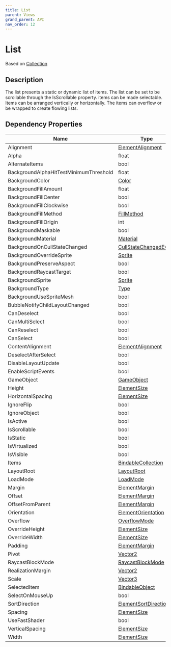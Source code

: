 ```yaml
---
title: List
parent: Views
grand_parent: API
nav_order: 12
---
```


# List

Based on [Collection](Collection)

## Description

The list presents a static or dynamic list of items. The list can be set to be scrollable through the IsScrollable property. items can be made selectable. Items can be arranged vertically or horizontally. The items can overflow or be wrapped to create flowing lists.

## Dependency Properties

| Name | Type | Description |
| --- | --- | --- |
| Alignment | [ElementAlignment](ElementAlignment) |  |
| Alpha | float |  |
| AlternateItems | bool |  |
| BackgroundAlphaHitTestMinimumThreshold | float |  |
| BackgroundColor | [Color]("http://docs.unity3d.com/ScriptReference/Color.html") |  |
| BackgroundFillAmount | float |  |
| BackgroundFillCenter | bool |  |
| BackgroundFillClockwise | bool |  |
| BackgroundFillMethod | [FillMethod]("http://docs.unity3d.com/ScriptReference/FillMethod.html") |  |
| BackgroundFillOrigin | int |  |
| BackgroundMaskable | bool |  |
| BackgroundMaterial | [Material]("http://docs.unity3d.com/ScriptReference/Material.html") |  |
| BackgroundOnCullStateChanged | [CullStateChangedEvent]("http://docs.unity3d.com/ScriptReference/CullStateChangedEvent.html") |  |
| BackgroundOverrideSprite | [Sprite]("http://docs.unity3d.com/ScriptReference/Sprite.html") |  |
| BackgroundPreserveAspect | bool |  |
| BackgroundRaycastTarget | bool |  |
| BackgroundSprite | [Sprite]("http://docs.unity3d.com/ScriptReference/Sprite.html") |  |
| BackgroundType | [Type]("http://docs.unity3d.com/ScriptReference/Type.html") |  |
| BackgroundUseSpriteMesh | bool |  |
| BubbleNotifyChildLayoutChanged | bool |  |
| CanDeselect | bool |  |
| CanMultiSelect | bool |  |
| CanReselect | bool |  |
| CanSelect | bool |  |
| ContentAlignment | [ElementAlignment](ElementAlignment) |  |
| DeselectAfterSelect | bool |  |
| DisableLayoutUpdate | bool |  |
| EnableScriptEvents | bool |  |
| GameObject | [GameObject]("http://docs.unity3d.com/ScriptReference/GameObject.html") |  |
| Height | [ElementSize](ElementSize) |  |
| HorizontalSpacing | [ElementSize](ElementSize) |  |
| IgnoreFlip | bool |  |
| IgnoreObject | bool |  |
| IsActive | bool |  |
| IsScrollable | bool |  |
| IsStatic | bool |  |
| IsVirtualized | bool |  |
| IsVisible | bool |  |
| Items | [BindableCollection](BindableCollection) |  |
| LayoutRoot | [LayoutRoot](LayoutRoot) |  |
| LoadMode | [LoadMode](LoadMode) |  |
| Margin | [ElementMargin](ElementMargin) |  |
| Offset | [ElementMargin](ElementMargin) |  |
| OffsetFromParent | [ElementMargin](ElementMargin) |  |
| Orientation | [ElementOrientation](ElementOrientation) |  |
| Overflow | [OverflowMode](OverflowMode) |  |
| OverrideHeight | [ElementSize](ElementSize) |  |
| OverrideWidth | [ElementSize](ElementSize) |  |
| Padding | [ElementMargin](ElementMargin) |  |
| Pivot | [Vector2]("http://docs.unity3d.com/ScriptReference/Vector2.html") |  |
| RaycastBlockMode | [RaycastBlockMode](RaycastBlockMode) |  |
| RealizationMargin | [Vector2]("http://docs.unity3d.com/ScriptReference/Vector2.html") |  |
| Scale | [Vector3]("http://docs.unity3d.com/ScriptReference/Vector3.html") |  |
| SelectedItem | [BindableObject](BindableObject) |  |
| SelectOnMouseUp | bool |  |
| SortDirection | [ElementSortDirection](ElementSortDirection) |  |
| Spacing | [ElementSize](ElementSize) |  |
| UseFastShader | bool |  |
| VerticalSpacing | [ElementSize](ElementSize) |  |
| Width | [ElementSize](ElementSize) |  |
